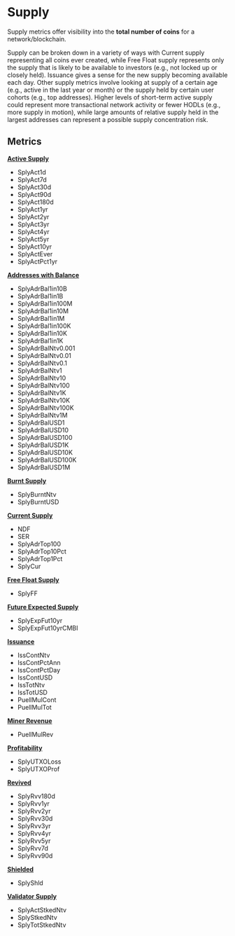 # Supply

Supply metrics offer visibility into the **total number of coins** for a network/blockchain.

Supply can be broken down in a variety of ways with Current supply representing all coins ever created, while Free Float supply represents only the supply that is likely to be available to investors (e.g., not locked up or closely held). Issuance gives a sense for the new supply becoming available each day. Other supply metrics involve looking at supply of a certain age (e.g., active in the last year or month) or the supply held by certain user cohorts (e.g., top addresses). Higher levels of short-term active supply could represent more transactional network activity or fewer HODLs (e.g., more supply in motion), while large amounts of relative supply held in the largest addresses can represent a possible supply concentration risk.

## Metrics

[**Active Supply**](active-supply.md)

* SplyAct1d
* SplyAct7d
* SplyAct30d
* SplyAct90d
* SplyAct180d
* SplyAct1yr
* SplyAct2yr
* SplyAct3yr
* SplyAct4yr
* SplyAct5yr
* SplyAct10yr
* SplyActEver
* SplyActPct1yr

[**Addresses with Balance**](addresses-with-balance.md)

* SplyAdrBal1in10B
* SplyAdrBal1in1B
* SplyAdrBal1in100M
* SplyAdrBal1in10M
* SplyAdrBal1in1M
* SplyAdrBal1in100K
* SplyAdrBal1in10K
* SplyAdrBal1in1K
* SplyAdrBalNtv0.001
* SplyAdrBalNtv0.01
* SplyAdrBalNtv0.1
* SplyAdrBalNtv1
* SplyAdrBalNtv10
* SplyAdrBalNtv100
* SplyAdrBalNtv1K
* SplyAdrBalNtv10K
* SplyAdrBalNtv100K
* SplyAdrBalNtv1M
* SplyAdrBalUSD1
* SplyAdrBalUSD10
* SplyAdrBalUSD100
* SplyAdrBalUSD1K
* SplyAdrBalUSD10K
* SplyAdrBalUSD100K
* SplyAdrBalUSD1M

[**Burnt Supply**](revived-supply.md)

* SplyBurntNtv
* SplyBurntUSD

[**Current Supply**](validator-supply.md)

* NDF
* SER
* SplyAdrTop100
* SplyAdrTop10Pct
* SplyAdrTop1Pct
* SplyCur

[**Free Float Supply**](free-float-supply.md)

* SplyFF

[**Future Expected Supply**](future-expected-supply.md)

* SplyExpFut10yr
* SplyExpFut10yrCMBI

[**Issuance**](supply-issuance.md)

* IssContNtv
* IssContPctAnn
* IssContPctDay
* IssContUSD
* IssTotNtv
* IssTotUSD
* PuellMulCont
* PuellMulTot

[**Miner Revenue**](miner-revenue.md)

* PuellMulRev

[**Profitability**](profitability.md)

* SplyUTXOLoss
* SplyUTXOProf

[**Revived**](revived-supply.md)

* SplyRvv180d
* SplyRvv1yr
* SplyRvv2yr
* SplyRvv30d
* SplyRvv3yr
* SplyRvv4yr
* SplyRvv5yr
* SplyRvv7d
* SplyRvv90d

[**Shielded**](shielded-supply.md)

* SplyShld

[**Validator Supply**](../staking/validator-supply.md)

* SplyActStkedNtv
* SplyStkedNtv
* SplyTotStkedNtv
